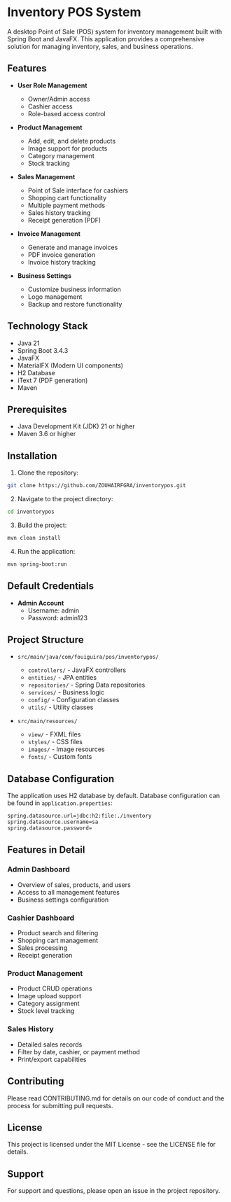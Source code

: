# Inventory POS System

A desktop Point of Sale (POS) system for inventory management built with Spring Boot and JavaFX. This application provides a comprehensive solution for managing inventory, sales, and business operations.

## Features

- **User Role Management**
  - Owner/Admin access
  - Cashier access
  - Role-based access control

- **Product Management**
  - Add, edit, and delete products
  - Image support for products
  - Category management
  - Stock tracking

- **Sales Management**
  - Point of Sale interface for cashiers
  - Shopping cart functionality
  - Multiple payment methods
  - Sales history tracking
  - Receipt generation (PDF)

- **Invoice Management**
  - Generate and manage invoices
  - PDF invoice generation
  - Invoice history tracking

- **Business Settings**
  - Customize business information
  - Logo management
  - Backup and restore functionality

## Technology Stack

- Java 21
- Spring Boot 3.4.3
- JavaFX
- MaterialFX (Modern UI components)
- H2 Database
- iText 7 (PDF generation)
- Maven

## Prerequisites

- Java Development Kit (JDK) 21 or higher
- Maven 3.6 or higher

## Installation

1. Clone the repository:
```bash
git clone https://github.com/ZOUHAIRFGRA/inventorypos.git
```

2. Navigate to the project directory:
```bash
cd inventorypos
```

3. Build the project:
```bash
mvn clean install
```

4. Run the application:
```bash
mvn spring-boot:run
```

## Default Credentials

- **Admin Account**
  - Username: admin
  - Password: admin123

## Project Structure

- `src/main/java/com/fouiguira/pos/inventorypos/`
  - `controllers/` - JavaFX controllers
  - `entities/` - JPA entities
  - `repositories/` - Spring Data repositories
  - `services/` - Business logic
  - `config/` - Configuration classes
  - `utils/` - Utility classes

- `src/main/resources/`
  - `view/` - FXML files
  - `styles/` - CSS files
  - `images/` - Image resources
  - `fonts/` - Custom fonts

## Database Configuration

The application uses H2 database by default. Database configuration can be found in `application.properties`:

```properties
spring.datasource.url=jdbc:h2:file:./inventory
spring.datasource.username=sa
spring.datasource.password=
```

## Features in Detail

### Admin Dashboard
- Overview of sales, products, and users
- Access to all management features
- Business settings configuration

### Cashier Dashboard
- Product search and filtering
- Shopping cart management
- Sales processing
- Receipt generation

### Product Management
- Product CRUD operations
- Image upload support
- Category assignment
- Stock level tracking

### Sales History
- Detailed sales records
- Filter by date, cashier, or payment method
- Print/export capabilities

## Contributing

Please read CONTRIBUTING.md for details on our code of conduct and the process for submitting pull requests.

## License

This project is licensed under the MIT License - see the LICENSE file for details.

## Support

For support and questions, please open an issue in the project repository.